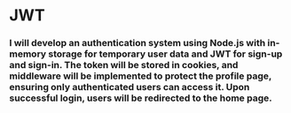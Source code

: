 # JWT


### I will develop an authentication system using Node.js with in-memory storage for temporary user data and JWT for sign-up and sign-in. The token will be stored in cookies, and middleware will be implemented to protect the profile page, ensuring only authenticated users can access it. Upon successful login, users will be redirected to the home page.